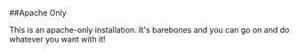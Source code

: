 ##Apache Only

This is an apache-only installation. It's barebones and you can go on and do whatever you want with it!

